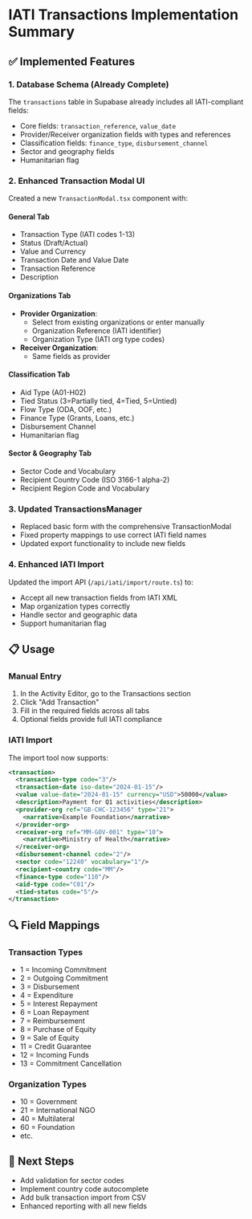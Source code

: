 # IATI Transactions Implementation Summary

## ✅ Implemented Features

### 1. Database Schema (Already Complete)
The `transactions` table in Supabase already includes all IATI-compliant fields:
- Core fields: `transaction_reference`, `value_date`
- Provider/Receiver organization fields with types and references
- Classification fields: `finance_type`, `disbursement_channel`
- Sector and geography fields
- Humanitarian flag

### 2. Enhanced Transaction Modal UI
Created a new `TransactionModal.tsx` component with:

#### General Tab
- Transaction Type (IATI codes 1-13)
- Status (Draft/Actual)
- Value and Currency
- Transaction Date and Value Date
- Transaction Reference
- Description

#### Organizations Tab
- **Provider Organization**:
  - Select from existing organizations or enter manually
  - Organization Reference (IATI identifier)
  - Organization Type (IATI org type codes)
- **Receiver Organization**:
  - Same fields as provider

#### Classification Tab
- Aid Type (A01-H02)
- Tied Status (3=Partially tied, 4=Tied, 5=Untied)
- Flow Type (ODA, OOF, etc.)
- Finance Type (Grants, Loans, etc.)
- Disbursement Channel
- Humanitarian flag

#### Sector & Geography Tab
- Sector Code and Vocabulary
- Recipient Country Code (ISO 3166-1 alpha-2)
- Recipient Region Code and Vocabulary

### 3. Updated TransactionsManager
- Replaced basic form with the comprehensive TransactionModal
- Fixed property mappings to use correct IATI field names
- Updated export functionality to include new fields

### 4. Enhanced IATI Import
Updated the import API (`/api/iati/import/route.ts`) to:
- Accept all new transaction fields from IATI XML
- Map organization types correctly
- Handle sector and geographic data
- Support humanitarian flag

## 📋 Usage

### Manual Entry
1. In the Activity Editor, go to the Transactions section
2. Click "Add Transaction"
3. Fill in the required fields across all tabs
4. Optional fields provide full IATI compliance

### IATI Import
The import tool now supports:
```xml
<transaction>
  <transaction-type code="3"/>
  <transaction-date iso-date="2024-01-15"/>
  <value value-date="2024-01-15" currency="USD">50000</value>
  <description>Payment for Q1 activities</description>
  <provider-org ref="GB-CHC-123456" type="21">
    <narrative>Example Foundation</narrative>
  </provider-org>
  <receiver-org ref="MM-GOV-001" type="10">
    <narrative>Ministry of Health</narrative>
  </receiver-org>
  <disbursement-channel code="2"/>
  <sector code="12240" vocabulary="1"/>
  <recipient-country code="MM"/>
  <finance-type code="110"/>
  <aid-type code="C01"/>
  <tied-status code="5"/>
</transaction>
```

## 🔍 Field Mappings

### Transaction Types
- 1 = Incoming Commitment
- 2 = Outgoing Commitment  
- 3 = Disbursement
- 4 = Expenditure
- 5 = Interest Repayment
- 6 = Loan Repayment
- 7 = Reimbursement
- 8 = Purchase of Equity
- 9 = Sale of Equity
- 11 = Credit Guarantee
- 12 = Incoming Funds
- 13 = Commitment Cancellation

### Organization Types
- 10 = Government
- 21 = International NGO
- 40 = Multilateral
- 60 = Foundation
- etc.

## 🚀 Next Steps
- Add validation for sector codes
- Implement country code autocomplete
- Add bulk transaction import from CSV
- Enhanced reporting with all new fields 